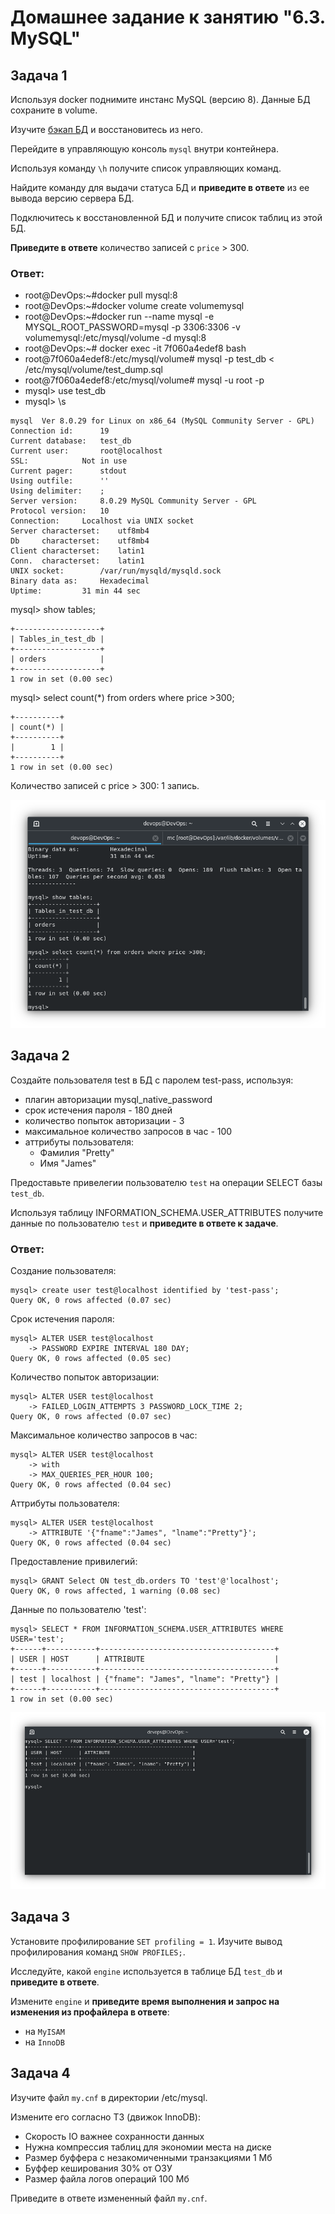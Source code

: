 # Домашнее задание к занятию "6.3. MySQL"

## Задача 1

Используя docker поднимите инстанс MySQL (версию 8). Данные БД сохраните в volume.

Изучите [бэкап БД](https://github.com/netology-code/virt-homeworks/tree/master/06-db-03-mysql/test_data) и 
восстановитесь из него.

Перейдите в управляющую консоль `mysql` внутри контейнера.

Используя команду `\h` получите список управляющих команд.

Найдите команду для выдачи статуса БД и **приведите в ответе** из ее вывода версию сервера БД.

Подключитесь к восстановленной БД и получите список таблиц из этой БД.

**Приведите в ответе** количество записей с `price` > 300.

### Ответ:

- root@DevOps:~#docker pull mysql:8
- root@DevOps:~#docker volume create volumemysql
- root@DevOps:~#docker run --name mysql -e MYSQL_ROOT_PASSWORD=mysql -p 3306:3306 -v volumemysql:/etc/mysql/volume -d mysql:8
- root@DevOps:~# docker exec -it 7f060a4edef8 bash
- root@7f060a4edef8:/etc/mysql/volume# mysql -p test_db < /etc/mysql/volume/test_dump.sql
- root@7f060a4edef8:/etc/mysql/volume# mysql -u root -p
- mysql> use test_db
- mysql> \s
>
    mysql  Ver 8.0.29 for Linux on x86_64 (MySQL Community Server - GPL)
    Connection id:		19
    Current database:	test_db
    Current user:		root@localhost
    SSL:			Not in use
    Current pager:		stdout
    Using outfile:		''
    Using delimiter:	;
    Server version:		8.0.29 MySQL Community Server - GPL
    Protocol version:	10
    Connection:		Localhost via UNIX socket
    Server characterset:	utf8mb4
    Db     characterset:	utf8mb4
    Client characterset:	latin1
    Conn.  characterset:	latin1
    UNIX socket:		/var/run/mysqld/mysqld.sock
    Binary data as:		Hexadecimal
    Uptime:			31 min 44 sec

mysql> show tables;
>
    +-------------------+
    | Tables_in_test_db |
    +-------------------+
    | orders            |
    +-------------------+
    1 row in set (0.00 sec)

mysql> select count(*) from orders where price >300;
>
    +----------+
    | count(*) |
    +----------+
    |        1 |
    +----------+
    1 row in set (0.00 sec)
    
 Количество записей с price > 300: 1 запись.

![скрин 6_3_1.png](https://github.com/psvitov/devops-netology/blob/main/Homework/virt_homework_6_3/6_3_1.png)

## Задача 2

Создайте пользователя test в БД c паролем test-pass, используя:
- плагин авторизации mysql_native_password
- срок истечения пароля - 180 дней 
- количество попыток авторизации - 3 
- максимальное количество запросов в час - 100
- аттрибуты пользователя:
    - Фамилия "Pretty"
    - Имя "James"

Предоставьте привелегии пользователю `test` на операции SELECT базы `test_db`.
    
Используя таблицу INFORMATION_SCHEMA.USER_ATTRIBUTES получите данные по пользователю `test` и 
**приведите в ответе к задаче**.

### Ответ:

Создание пользователя:
>
    mysql> create user test@localhost identified by 'test-pass';
    Query OK, 0 rows affected (0.07 sec)

Срок истечения пароля:
>
    mysql> ALTER USER test@localhost
        -> PASSWORD EXPIRE INTERVAL 180 DAY;
    Query OK, 0 rows affected (0.05 sec)
    
Количество попыток авторизации:
>
    mysql> ALTER USER test@localhost
        -> FAILED_LOGIN_ATTEMPTS 3 PASSWORD_LOCK_TIME 2;
    Query OK, 0 rows affected (0.07 sec)
 
Максимальное количество запросов в час:
>
    mysql> ALTER USER test@localhost
        -> with
        -> MAX_QUERIES_PER_HOUR 100;
    Query OK, 0 rows affected (0.04 sec)
    
Аттрибуты пользователя:
>
    mysql> ALTER USER test@localhost 
        -> ATTRIBUTE '{"fname":"James", "lname":"Pretty"}';
    Query OK, 0 rows affected (0.04 sec)
    
Предоставление привилегий:
>
    mysql> GRANT Select ON test_db.orders TO 'test'@'localhost';
    Query OK, 0 rows affected, 1 warning (0.08 sec)
    
Данные по пользователю 'test':
>
    mysql> SELECT * FROM INFORMATION_SCHEMA.USER_ATTRIBUTES WHERE USER='test';
    +------+-----------+---------------------------------------+
    | USER | HOST      | ATTRIBUTE                             |
    +------+-----------+---------------------------------------+
    | test | localhost | {"fname": "James", "lname": "Pretty"} |
    +------+-----------+---------------------------------------+
    1 row in set (0.00 sec)

![скрин 6_3_2.png](https://github.com/psvitov/devops-netology/blob/main/Homework/virt_homework_6_3/6_3_2.png)

## Задача 3

Установите профилирование `SET profiling = 1`.
Изучите вывод профилирования команд `SHOW PROFILES;`.

Исследуйте, какой `engine` используется в таблице БД `test_db` и **приведите в ответе**.

Измените `engine` и **приведите время выполнения и запрос на изменения из профайлера в ответе**:
- на `MyISAM`
- на `InnoDB`

## Задача 4 

Изучите файл `my.cnf` в директории /etc/mysql.

Измените его согласно ТЗ (движок InnoDB):
- Скорость IO важнее сохранности данных
- Нужна компрессия таблиц для экономии места на диске
- Размер буффера с незакомиченными транзакциями 1 Мб
- Буффер кеширования 30% от ОЗУ
- Размер файла логов операций 100 Мб

Приведите в ответе измененный файл `my.cnf`.
